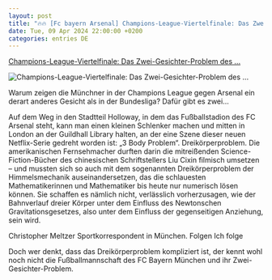 ```yaml
---
layout: post
title: "🔥🔥 [Fc bayern Arsenal] Champions-League-Viertelfinale: Das Zwei-Gesichter-Problem des ..."
date: Tue, 09 Apr 2024 22:00:00 +0200
categories: entries DE
---
```

[Champions-League-Viertelfinale: Das Zwei-Gesichter-Problem des ...](https://www.faz.net/aktuell/sport/fussball/champions-league/wieso-der-fc-bayern-gegen-arsenal-derart-anders-als-in-der-bundesliga-spielt-19643167.html)

![Champions-League-Viertelfinale: Das Zwei-Gesichter-Problem des ...](https://media1.faz.net/ppmedia/aktuell/sport/2261251669/1.9643213/facebook_teaser_fplus/aergerte-sich-nach-dem-spiel.jpg)

Warum zeigen die Münchner in der Champions League gegen Arsenal ein derart anderes Gesicht als in der Bundesliga? Dafür gibt es zwei...

Auf dem Weg in den Stadtteil Holloway, in dem das Fußballstadion des FC Arsenal steht, kann man einen kleinen Schlenker machen und mitten in London an der Guildhall Library halten, an der eine Szene dieser neuen Netflix-Serie gedreht worden ist: „3 Body Problem“. Dreikörperproblem. Die amerikanischen Fernsehmacher durften darin die mitreißenden Science-Fiction-Bücher des chinesischen Schriftstellers Liu Cixin filmisch umsetzen – und mussten sich so auch mit dem sogenannten Dreikörperproblem der Himmelsmechanik auseinandersetzen, das die schlauesten Mathematikerinnen und Mathematiker bis heute nur numerisch lösen können. Sie schaffen es nämlich nicht, verlässlich vorherzusagen, wie der Bahnverlauf dreier Körper unter dem Einfluss des Newtonschen Gravitationsgesetzes, also unter dem Einfluss der gegenseitigen Anziehung, sein wird.

Christopher Meltzer Sportkorrespondent in München. Folgen Ich folge

Doch wer denkt, dass das Dreikörperproblem kompliziert ist, der kennt wohl noch nicht die Fußballmannschaft des FC Bayern München und ihr Zwei-Gesichter-Problem.


